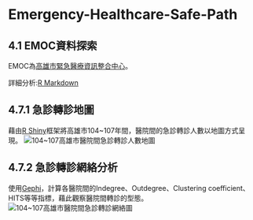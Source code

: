 # Emergency-Healthcare-Safe-Path

## 4.1 EMOC資料探索
EMOC為[高雄市緊急醫療資訊整合中心](http://emoc.org.tw/emoc/index.php)。

詳細分析:[R Markdown](https://github.com/nightheronry/Emergency-Healthcare-Safe-Path/blob/master/4.1_Exploratory%20Data/EMOC_example_chisquare.html)

## 4.7.1 急診轉診地圖
藉由[R Shiny](https://shiny.rstudio.com/)框架將高雄市104~107年間，醫院間的急診轉診人數以地圖方式呈現。
![104~107高雄市醫院間急診轉診人數地圖](https://raw.githubusercontent.com/nightheronry/Emergency-Healthcare-Safe-Path/master/4.7_Emergency%20referral%20pathways%20analysis/img/map.PNG)

## 4.7.2 急診轉診網絡分析
使用[Gephi](https://gephi.org/)，計算各醫院間的Indegree、Outdegree、Clustering coefficient、HITS等等指標，藉此觀察醫院間轉診的型態。
![104~107高雄市醫院間急診轉診網絡圖](https://raw.githubusercontent.com/nightheronry/Emergency-Healthcare-Safe-Path/master/4.7_Emergency%20referral%20pathways%20analysis/img/network.PNG)
